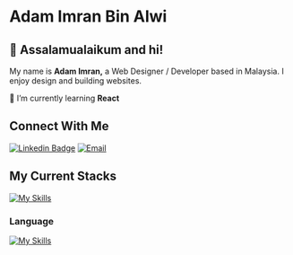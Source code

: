 # Adam Imran Bin Alwi 
## 👋 Assalamualaikum and hi!

My name is **Adam Imran,** a Web Designer / Developer based in Malaysia. I enjoy design and building websites. 

🌱 I’m currently learning **React** 

## Connect With Me

[![Linkedin Badge](https://img.shields.io/badge/-Adam%20Imran-986DFF?style=flat-square&logo=Linkedin&logoColor=white&link=https://www.linkedin.com/in/adamimrn-/)](https://www.linkedin.com/in/adamimrn-/) 
[![Email](https://img.shields.io/badge/Adam%20Imran-%2390e9c9?style=flat&logo=gmail&colorA=90e9c9&colorB=90e9c9)](mailto:adamimran812@gmail.com)

## My Current Stacks
[![My Skills](https://skillicons.dev/icons?i=figma,powershell,vscode,vue,tailwind,laravel,mysql,postman,git&theme=dark)](https://skillicons.dev)

### Language
[![My Skills](https://skillicons.dev/icons?i=html,css,javascript,php,java,cpp,cs,wordpress,python,firebase&theme=dark)](https://skillicons.dev)
